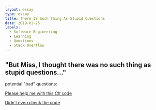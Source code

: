 ```yaml
---
layout: essay
type: essay
title: There IS Such Thing As Stupid Questions
date: 2019-01-25
labels:
  - Software Engineering
  - Learning
  - Questions
  - Stack Overflow
--- 
```


## \"But Miss, I thought there was no such thing as stupid questions...\"




potential "bad" questions:

[Please help me with this C# code](https://stackoverflow.com/questions/16509390/please-help-me-with-this-c-sharp-code)

[Didn't even check the code](https://stackoverflow.com/questions/21271387/please-help-correct-html)
